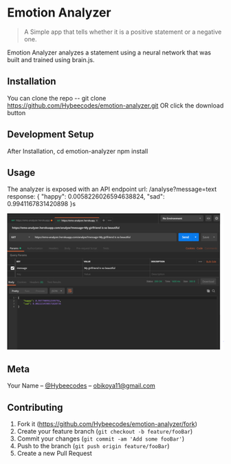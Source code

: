 # Emotion Analyzer
> A Simple app that tells whether it is a positive statement or a negative one.


Emotion Analyzer analyzes a statement using a neural network that was built and trained using brain.js. 


## Installation
You can clone the repo -- git clone https://github.com/Hybeecodes/emotion-analyzer.git  OR click the download button

## Development Setup
After Installation,
cd emotion-analyzer
npm install

## Usage
The analyzer is exposed with an API endpoint
url: /analyse?message=text
response: {
    "happy": 0.0058226026594638824,
    "sad": 0.9941167831420898
}s

![](emotion.PNG)

## Meta

Your Name – [@Hybeecodes](https://twitter.com/Hybeecodes) – obikoya11@gmail.com

## Contributing

1. Fork it (<https://github.com/Hybeecodes/emotion-analyzer/fork>)
2. Create your feature branch (`git checkout -b feature/fooBar`)
3. Commit your changes (`git commit -am 'Add some fooBar'`)
4. Push to the branch (`git push origin feature/fooBar`)
5. Create a new Pull Request